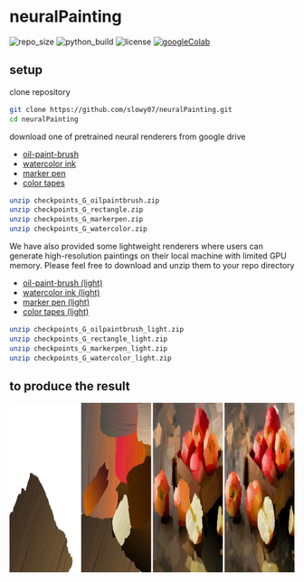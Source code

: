 # neuralPainting

![repo_size](https://img.shields.io/github/repo-size/slowy07/neuralPainting?style=for-the-badge)
![python_build](https://img.shields.io/github/workflow/status/slowy07/neuralPainting/Python%20application?label=python&logo=python&logoColor=white&style=for-the-badge)
![license](https://img.shields.io/apm/l/vim-mode?style=for-the-badge)
[![googleColab](https://img.shields.io/badge/jupyter_google_image_transform-2c3e50?style=for-the-badge&logo=jupyter&logoColor=white)](https://colab.research.google.com/drive/1N7VyYRvCUEZvK_qbiWu_YC1QCP01E9Wb#scrollTo=jt6O3GvhvK3i)

## setup

clone repository

```bash
git clone https://github.com/slowy07/neuralPainting.git
cd neuralPainting
```

download one of pretrained neural renderers from google drive

- [oil-paint-brush](https://drive.google.com/file/d/1sqWhgBKqaBJggl2A8sD1bLSq2_B1ScMG/view)
- [watercolor ink](https://drive.google.com/file/d/19Yrj15v9kHvWzkK9o_GSZtvQaJPmcRYQ/view?usp=sharing)
- [marker pen](https://drive.google.com/file/d/1XsjncjlSdQh2dbZ3X1qf1M8pDc8GLbNy/view?usp=sharing)
- [color tapes](https://drive.google.com/file/d/162ykmRX8TBGVRnJIof8NeqN7cuwwuzIF/view?usp=sharing)

```bash
unzip checkpoints_G_oilpaintbrush.zip
unzip checkpoints_G_rectangle.zip
unzip checkpoints_G_markerpen.zip
unzip checkpoints_G_watercolor.zip
```

We have also provided some lightweight renderers where users can generate high-resolution paintings on their local machine with limited GPU memory. Please feel free to download and unzip them to your repo directory

- [oil-paint-brush (light)](https://drive.google.com/file/d/1kcXsx2nDF3b3ryYOwm3BjmfwET9lfFht/view)
- [watercolor ink (light)](https://drive.google.com/file/d/1FoclmDOL6d1UT12-aCDwYMcXQKSK6IWA/view?usp=sharing)
- [marker pen (light)](https://drive.google.com/file/d/1pP99btR2XV3GtDHFXd8klpdQRSc0prLx/view?usp=sharing)
- [color tapes (light)](https://drive.google.com/file/d/1aHyc9ukObmCeaecs8o-a6p-SCjeKlvVZ/view?usp=sharing)

```bash
unzip checkpoints_G_oilpaintbrush_light.zip
unzip checkpoints_G_rectangle_light.zip
unzip checkpoints_G_markerpen_light.zip
unzip checkpoints_G_watercolor_light.zip
```

## to produce the result

<p align="center">
    <img src="result_image/apple_oilpaintbrush.jpg" width="600" height="300">
</p>
